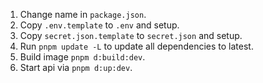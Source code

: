 1. Change name in `package.json`.
2. Copy `.env.template` to `.env` and setup.
3. Copy `secret.json.template` to `secret.json` and setup.
4. Run `pnpm update -L` to update all dependencies to latest.
5. Build image `pnpm d:build:dev`.
6. Start api via `pnpm d:up:dev`.
